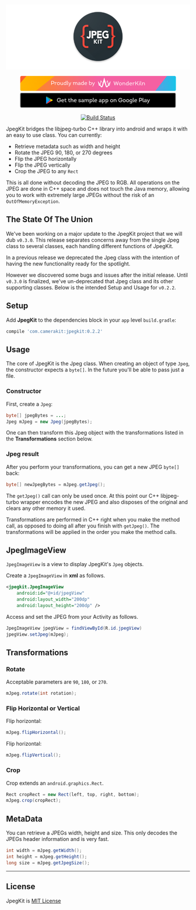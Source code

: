 <p align="center">
    <a href="https://camerakit.website/jpegkit" target="_blank">
        <img alt='JpegKitKit Header' src='.repo/gh-readme-header.png' />
    </a>
</p>

<p align="center">
    <a href="https://www.wonderkiln.com" target="_blank">
        <img alt='JpegKit Header' src='.repo/gh-readme-wk.png'/>
    </a>
    <a href="https://play.google.com/store/apps/details?id=com.camerakit.jpegkit.demo&hl=en" target="_blank">
        <img alt='JpegKit Header' src='.repo/gh-readme-app.png'/>
    </a>
</p>

<p align="center">
    <a href="https://join-slack.camerakit.website"><img src="https://join-slack.camerakit.website/badge.svg" alt="Build Status"></a>
</p>

JpegKit bridges the libjpeg-turbo C++ library into android and wraps it with an easy to use class. You can currently:

- Retrieve metadata such as width and height
- Rotate the JPEG 90, 180, or 270 degrees
- Flip the JPEG horizontally
- Flip the JPEG vertically
- Crop the JPEG to any `Rect`

This is all done without decoding the JPEG to RGB. All operations on the JPEG are done in C++ space and does not touch the Java memory, allowing you to work with extremely large JPEGs without the risk of an `OutOfMemoryException`.

## The State Of The Union
We've been working on a major update to the JpegKit project that we will dub `v0.3.0`. This release separates concerns away from the single Jpeg class to several classes, each handling different functions of JpegKit. 

In a previous release we deprecated the Jpeg class with the intention of having the new functionality ready for the spotlight. 

However we discovered some bugs and issues after the initial release. Until `v0.3.0` is finalized, we've un-deprecated that Jpeg class and its other supporting classes. Below is the intended Setup and Usage for `v0.2.2`. 

## Setup
Add __JpegKit__ to the dependencies block in your `app` level `build.gradle`:

```groovy		
compile 'com.camerakit:jpegkit:0.2.2'
```

## Usage

The core of JpegKit is the Jpeg class. When creating an object of type `Jpeg`, the constructor expects a `byte[]`. In the future you'll be able to pass just a file.

### Constructor
First, create a `Jpeg`:

```java
byte[] jpegBytes = ...;
Jpeg mJpeg = new Jpeg(jpegBytes);
```

One can then transform this Jpeg object with the transformations listed in the **Transformations** section below.


### Jpeg result
After you perform your transformations, you can get a new JPEG `byte[]` back:

```java
byte[] newJpegBytes = mJpeg.getJpeg();
```

The `getJpeg()` call can only be used once. At this point our C++ libjpeg-turbo wrapper encodes the new JPEG and also disposes of the original and clears any other memory it used.

Transformations are performed in C++ right when you make the method call, as opposed to doing all after you finish with `getJpeg()`. The transformations will be applied in the order you make the method calls.

## JpegImageView

`JpegImageView` is a view to display JpegKit's `Jpeg` objects.

Create a `JpegImageView` in **xml** as follows.

```xml
<jpegkit.JpegImageView
    android:id="@+id/jpegView"
    android:layout_width="200dp"
    android:layout_height="200dp" />
```

Access and set the JPEG from your Activity as follows.

```java
JpegImageView jpegView = findViewById(R.id.jpegView)
jpegView.setJpeg(mJpeg);
```

## Transformations
### Rotate

Acceptable parameters are `90`, `180`, or `270`.

```java
mJpeg.rotate(int rotation);
```

### Flip Horizontal or Vertical

Flip horizontal:

```java
mJpeg.flipHorizontal();
```

Flip horizontal:

```java
mJpeg.flipVertical();
```

### Crop

Crop extends an `android.graphics.Rect`.

```java
Rect cropRect = new Rect(left, top, right, bottom);
mJpeg.crop(cropRect);
```


## MetaData

You can retrieve a JPEGs width, height and size. This only decodes the JPEGs header information and is very fast.

```java
int width = mJpeg.getWidth();
int height = mJpeg.getHeight();
long size = mJpeg.getJpegSize();
```
---

## License
JpegKit is [MIT License](https://github.com/CameraKit/jpegkit-android/blob/master/LICENSE)
